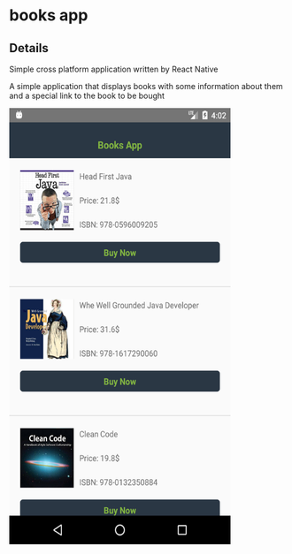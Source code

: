 # books app

## Details

Simple cross platform application written by React Native

A simple application that displays books with some information about them and a special link to the book to be bought

<img src="screenshots/app.png" alt="App demo" width="400" height="790">
